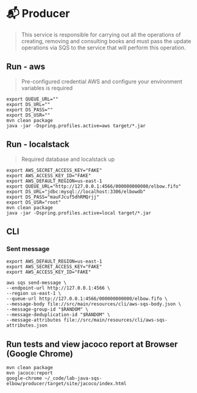 # 📬 Producer
> This service is responsible for carrying out all the operations of creating, removing and consulting books and must pass the update operations via SQS to the service that will perform this operation.
## Run - aws
> Pre-configured credential AWS and configure your environment variables is required
```shell
export QUEUE_URL=""
export DS_URL=""
export DS_PASS=""
export DS_USR=""
mvn clean package 
java -jar -Dspring.profiles.active=aws target/*.jar
```
## Run - localstack
> Required database and localstack up
```shell
export AWS_SECRET_ACCESS_KEY="FAKE"
export AWS_ACCESS_KEY_ID="FAKE"
export AWS_DEFAULT_REGION=us-east-1
export QUEUE_URL="http://127.0.0.1:4566/000000000000/elbow.fifo"
export DS_URL="jdbc:mysql://localhost:3306/elbowdb"
export DS_PASS="mauFJcuf5dhRMQrjj"
export DS_USR="root"
mvn clean package 
java -jar -Dspring.profiles.active=local target/*.jar
```
## CLI
### Sent message
```shell
export AWS_DEFAULT_REGION=us-east-1
export AWS_SECRET_ACCESS_KEY="FAKE"
export AWS_ACCESS_KEY_ID="FAKE"

aws sqs send-message \
--endpoint-url http://127.0.0.1:4566 \
--region us-east-1 \
--queue-url http://127.0.0.1:4566/000000000000/elbow.fifo \
--message-body file://src/main/resources/cli/aws-sqs-body.json \
--message-group-id "$RANDOM" \
--message-deduplication-id "$RANDOM" \
--message-attributes file://src/main/resources/cli/aws-sqs-attributes.json
```
## Run tests and view jacoco report at Browser (Google Chrome)
```shell
mvn clean package
mvn jacoco:report
google-chrome ~/_code/lab-java-sqs-elbow/producer/target/site/jacoco/index.html
```